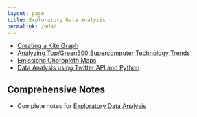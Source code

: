 ```yaml
---
layout: page
title: Exploratory Data Analysis
permalink: /eda/
---
```


- [Creating a Kite Graph](http://rpubs.com/thoughtfulbloke/kitegraph)
- [Analyzing Top/Green500 Supercomputer Technology Trends](http://github.com/ww44ss/Exascalar-Analysis-)
- [Emissions Choropleth Maps](https://github.com/BillSeliger/ExData_Plotting2)
- [Data Analysis using Twitter API and Python](http://blog.impiyush.com/2015/03/data-analysis-using-twitter-api-and.html)

## Comprehensive Notes

- Complete notes for [Exploratory Data Analysis](http://sux13.github.io/DataScienceSpCourseNotes/)
